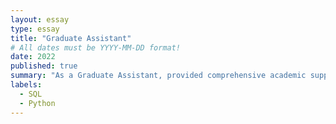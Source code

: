 ```yaml
---
layout: essay
type: essay
title: "Graduate Assistant"
# All dates must be YYYY-MM-DD format!
date: 2022
published: true
summary: "As a Graduate Assistant, provided comprehensive academic support by preparing materials, organizing lectures, and assisting students in SQL and Python programming. Guided students through complex problem-solving techniques in programming and database management while evaluating assignments, grading exams, and offering constructive feedback to enhance academic performance. Additionally, managed administrative functions to ensure efficient coursework delivery and mentored undergraduate students to foster their academic and professional growth."
labels:
  - SQL
  - Python
---
```


